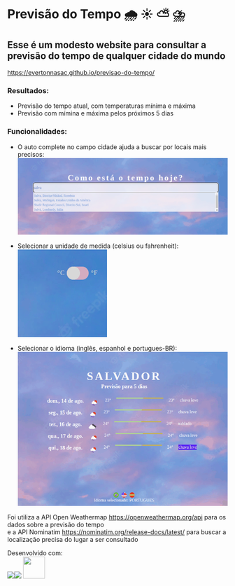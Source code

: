# Previsão do Tempo	:cloud_with_rain:	:sunny: :partly_sunny: 	:cloud_with_lightning_and_rain:

## Esse é um modesto website para consultar a previsão do tempo de qualquer cidade do mundo
<https://evertonnasac.github.io/previsao-do-tempo/>

### Resultados:

* Previsão do tempo atual, com temperaturas mínima e máxima
* Previsão com mímina e máxima pelos próximos 5 dias

### Funcionalidades: 

* O auto complete no campo cidade ajuda a buscar por locais mais precisos:<br>
![autocomplete cidade](images/cidade)


* Selecionar a unidade de medida (celsius ou fahrenheit):<br>
![toogle unidade-medida](images/unidade)


* Selecionar o idioma (inglês, espanhol e portugues-BR):<br>
![selecionar idioma](images/idioma)


Foi utiliza a API Open Weathermap <https://openweathermap.org/api> para os dados sobre a previsão do tempo <br>
e a API Nominatim <https://nominatim.org/release-docs/latest/> para buscar a localização precisa do lugar a ser consultado

Desenvolvido com:<br>
<img src="https://cdn.jsdelivr.net/gh/devicons/devicon/icons/javascript/javascript-original.svg" 
width ="50" heigth="50" /><img src="https://cdn.jsdelivr.net/gh/devicons/devicon/icons/html5/html5-original.svg" 
width ="50" heigth="50" />
<img src="https://cdn.jsdelivr.net/gh/devicons/devicon/icons/css3/css3-original.svg" 
width="50" height="50"/> 





